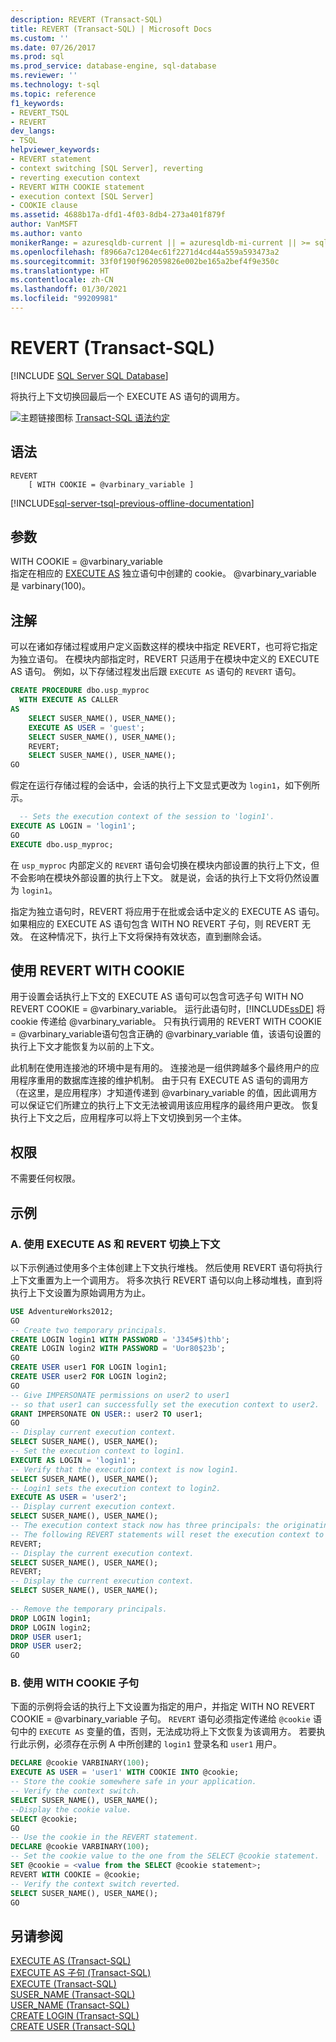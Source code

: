 ```yaml
---
description: REVERT (Transact-SQL)
title: REVERT (Transact-SQL) | Microsoft Docs
ms.custom: ''
ms.date: 07/26/2017
ms.prod: sql
ms.prod_service: database-engine, sql-database
ms.reviewer: ''
ms.technology: t-sql
ms.topic: reference
f1_keywords:
- REVERT_TSQL
- REVERT
dev_langs:
- TSQL
helpviewer_keywords:
- REVERT statement
- context switching [SQL Server], reverting
- reverting execution context
- REVERT WITH COOKIE statement
- execution context [SQL Server]
- COOKIE clause
ms.assetid: 4688b17a-dfd1-4f03-8db4-273a401f879f
author: VanMSFT
ms.author: vanto
monikerRange: = azuresqldb-current || = azuresqldb-mi-current || >= sql-server-2016 || >= sql-server-linux-2017||=azure-sqldw-latest
ms.openlocfilehash: f8966a7c1204ec61f2271d4cd44a559a593473a2
ms.sourcegitcommit: 33f0f190f962059826e002be165a2bef4f9e350c
ms.translationtype: HT
ms.contentlocale: zh-CN
ms.lasthandoff: 01/30/2021
ms.locfileid: "99209981"
---
```

# <a name="revert-transact-sql"></a>REVERT (Transact-SQL)
[!INCLUDE [SQL Server SQL Database](../../includes/applies-to-version/sql-asdb-asdbmi-asa.md)]   

  将执行上下文切换回最后一个 EXECUTE AS 语句的调用方。  
  
 ![主题链接图标](../../database-engine/configure-windows/media/topic-link.gif "“主题链接”图标") [Transact-SQL 语法约定](../../t-sql/language-elements/transact-sql-syntax-conventions-transact-sql.md)  
  
## <a name="syntax"></a>语法  
  
```syntaxsql
REVERT  
    [ WITH COOKIE = @varbinary_variable ]  
```  
  
[!INCLUDE[sql-server-tsql-previous-offline-documentation](../../includes/sql-server-tsql-previous-offline-documentation.md)]

## <a name="arguments"></a>参数
 WITH COOKIE = @varbinary_variable  
 指定在相应的 [EXECUTE AS](../../t-sql/statements/execute-as-transact-sql.md) 独立语句中创建的 cookie。 \@varbinary_variable 是 varbinary(100)。  
  
## <a name="remarks"></a>注解  
 可以在诸如存储过程或用户定义函数这样的模块中指定 REVERT，也可将它指定为独立语句。 在模块内部指定时，REVERT 只适用于在模块中定义的 EXECUTE AS 语句。 例如，以下存储过程发出后跟 `EXECUTE AS` 语句的 `REVERT` 语句。  
  
```sql  
CREATE PROCEDURE dbo.usp_myproc   
  WITH EXECUTE AS CALLER  
AS   
    SELECT SUSER_NAME(), USER_NAME();  
    EXECUTE AS USER = 'guest';  
    SELECT SUSER_NAME(), USER_NAME();  
    REVERT;  
    SELECT SUSER_NAME(), USER_NAME();  
GO  
```  
  
 假定在运行存储过程的会话中，会话的执行上下文显式更改为 `login1`，如下例所示。  
  
```sql 
  -- Sets the execution context of the session to 'login1'.  
EXECUTE AS LOGIN = 'login1';  
GO  
EXECUTE dbo.usp_myproc;   
```  
  
 在 `usp_myproc` 内部定义的 `REVERT` 语句会切换在模块内部设置的执行上下文，但不会影响在模块外部设置的执行上下文。 就是说，会话的执行上下文将仍然设置为 `login1`。  
  
 指定为独立语句时，REVERT 将应用于在批或会话中定义的 EXECUTE AS 语句。 如果相应的 EXECUTE AS 语句包含 WITH NO REVERT 子句，则 REVERT 无效。 在这种情况下，执行上下文将保持有效状态，直到删除会话。  
  
## <a name="using-revert-with-cookie"></a>使用 REVERT WITH COOKIE  
 用于设置会话执行上下文的 EXECUTE AS 语句可以包含可选子句 WITH NO REVERT COOKIE = @varbinary_variable。 运行此语句时，[!INCLUDE[ssDE](../../includes/ssde-md.md)] 将 cookie 传递给 @varbinary_variable。 只有执行调用的 REVERT WITH COOKIE = @varbinary_variable语句包含正确的 \@varbinary_variable 值，该语句设置的执行上下文才能恢复为以前的上下文。  
  
 此机制在使用连接池的环境中是有用的。 连接池是一组供跨越多个最终用户的应用程序重用的数据库连接的维护机制。 由于只有 EXECUTE AS 语句的调用方（在这里，是应用程序）才知道传递到 \@varbinary_variable 的值，因此调用方可以保证它们所建立的执行上下文无法被调用该应用程序的最终用户更改。 恢复执行上下文之后，应用程序可以将上下文切换到另一个主体。  
  
## <a name="permissions"></a>权限  
 不需要任何权限。  
  
## <a name="examples"></a>示例  
  
### <a name="a-using-execute-as-and-revert-to-switch-context"></a>A. 使用 EXECUTE AS 和 REVERT 切换上下文  
 以下示例通过使用多个主体创建上下文执行堆栈。 然后使用 REVERT 语句将执行上下文重置为上一个调用方。 将多次执行 REVERT 语句以向上移动堆栈，直到将执行上下文设置为原始调用方为止。  
  
```sql  
USE AdventureWorks2012;  
GO  
-- Create two temporary principals.  
CREATE LOGIN login1 WITH PASSWORD = 'J345#$)thb';  
CREATE LOGIN login2 WITH PASSWORD = 'Uor80$23b';  
GO  
CREATE USER user1 FOR LOGIN login1;  
CREATE USER user2 FOR LOGIN login2;  
GO  
-- Give IMPERSONATE permissions on user2 to user1  
-- so that user1 can successfully set the execution context to user2.  
GRANT IMPERSONATE ON USER:: user2 TO user1;  
GO  
-- Display current execution context.  
SELECT SUSER_NAME(), USER_NAME();  
-- Set the execution context to login1.   
EXECUTE AS LOGIN = 'login1';  
-- Verify that the execution context is now login1.  
SELECT SUSER_NAME(), USER_NAME();  
-- Login1 sets the execution context to login2.  
EXECUTE AS USER = 'user2';  
-- Display current execution context.  
SELECT SUSER_NAME(), USER_NAME();  
-- The execution context stack now has three principals: the originating caller, login1, and login2.  
-- The following REVERT statements will reset the execution context to the previous context.  
REVERT;  
-- Display the current execution context.  
SELECT SUSER_NAME(), USER_NAME();  
REVERT;  
-- Display the current execution context.  
SELECT SUSER_NAME(), USER_NAME();  
  
-- Remove the temporary principals.  
DROP LOGIN login1;  
DROP LOGIN login2;  
DROP USER user1;  
DROP USER user2;  
GO  
```  
  
### <a name="b-using-the-with-cookie-clause"></a>B. 使用 WITH COOKIE 子句  
 下面的示例将会话的执行上下文设置为指定的用户，并指定 WITH NO REVERT COOKIE = @varbinary_variable 子句。 `REVERT` 语句必须指定传递给 `@cookie` 语句中的 `EXECUTE AS` 变量的值，否则，无法成功将上下文恢复为该调用方。 若要执行此示例，必须存在示例 A 中所创建的 `login1` 登录名和 `user1` 用户。  
  
```sql 
DECLARE @cookie VARBINARY(100);  
EXECUTE AS USER = 'user1' WITH COOKIE INTO @cookie;  
-- Store the cookie somewhere safe in your application.  
-- Verify the context switch.  
SELECT SUSER_NAME(), USER_NAME();  
--Display the cookie value.  
SELECT @cookie;  
GO  
-- Use the cookie in the REVERT statement.  
DECLARE @cookie VARBINARY(100);  
-- Set the cookie value to the one from the SELECT @cookie statement.  
SET @cookie = <value from the SELECT @cookie statement>;  
REVERT WITH COOKIE = @cookie;  
-- Verify the context switch reverted.  
SELECT SUSER_NAME(), USER_NAME();  
GO  
```  
  
## <a name="see-also"></a>另请参阅  
 [EXECUTE AS (Transact-SQL)](../../t-sql/statements/execute-as-transact-sql.md)   
 [EXECUTE AS 子句 (Transact-SQL)](../../t-sql/statements/execute-as-clause-transact-sql.md)   
 [EXECUTE (Transact-SQL)](../../t-sql/language-elements/execute-transact-sql.md)   
 [SUSER_NAME (Transact-SQL)](../../t-sql/functions/suser-name-transact-sql.md)   
 [USER_NAME (Transact-SQL)](../../t-sql/functions/user-name-transact-sql.md)   
 [CREATE LOGIN &#40;Transact-SQL&#41;](../../t-sql/statements/create-login-transact-sql.md)   
 [CREATE USER (Transact-SQL)](../../t-sql/statements/create-user-transact-sql.md)  
  
  
